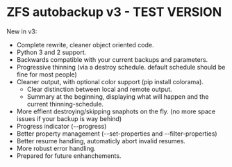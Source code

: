 # ZFS autobackup v3 - TEST VERSION

New in v3:
 * Complete rewrite, cleaner object oriented code.
 * Python 3 and 2 support.
 * Backwards compatible with your current backups and parameters.
 * Progressive thinning (via a destroy schedule. default schedule should be fine for most people)
 * Cleaner output, with optional color support (pip install colorama). 
   * Clear distinction between local and remote output.
   * Summary at the beginning, displaying what will happen and the current thinning-schedule.
 * More effient destroying/skipping snaphots on the fly. (no more space issues if your backup is way behind)
 * Progress indicator (--progress)
 * Better property management (--set-properties and --filter-properties)
 * Better resume handling, automaticly abort invalid resumes.
 * More robust error handling.
 * Prepared for future enhanchements.
